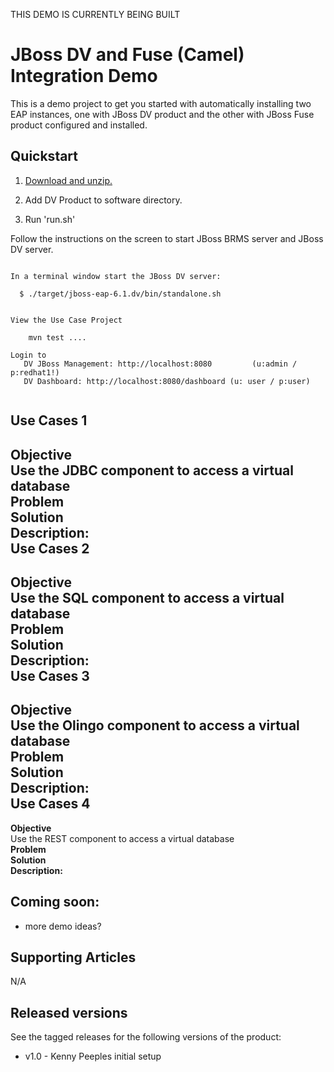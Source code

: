 THIS DEMO IS CURRENTLY BEING BUILT

JBoss DV and Fuse (Camel) Integration Demo
======================================
This is a demo project to get you started with automatically installing two EAP instances, one with JBoss 
DV product and the other with JBoss Fuse product configured and installed.

Quickstart
----------

1. [Download and unzip.](https://github.com/DataVirtualizationByExample/dv-fuse-integration-demo/archive/master.zip)

2. Add DV Product to software directory.

3. Run 'run.sh'

Follow the instructions on the screen to start JBoss BRMS server and JBoss DV server.

   ```
                                                                                       
   In a terminal window start the JBoss DV server:                                         
                                                                                       
     $ ./target/jboss-eap-6.1.dv/bin/standalone.sh   
   
                                                                                                                                                                         
   View the Use Case Project                                                                     
                                                                                       
       mvn test ....                                                   

   Login to 
      DV JBoss Management: http://localhost:8080         (u:admin / p:redhat1!)  
      DV Dashboard: http://localhost:8080/dashboard	(u: user / p:user)  


   ```

Use Cases 1 
------------  
**Objective**   
Use the JDBC component to access a virtual database  
**Problem**   
**Solution**   
**Description:**  
Use Cases 2 
------------  
**Objective**   
Use the SQL component to access a virtual database  
**Problem**   
**Solution**   
**Description:**  
Use Cases 3 
------------  
**Objective**   
Use the Olingo component to access a virtual database  
**Problem**   
**Solution**   
**Description:**  
Use Cases 4 
------------  
**Objective**   
Use the REST component to access a virtual database  
**Problem**   
**Solution**   
**Description:**  

Coming soon:
------------
   
   * more demo ideas?


Supporting Articles
-------------------
N/A  

Released versions
-----------------

See the tagged releases for the following versions of the product:

- v1.0 - Kenny Peeples initial setup
